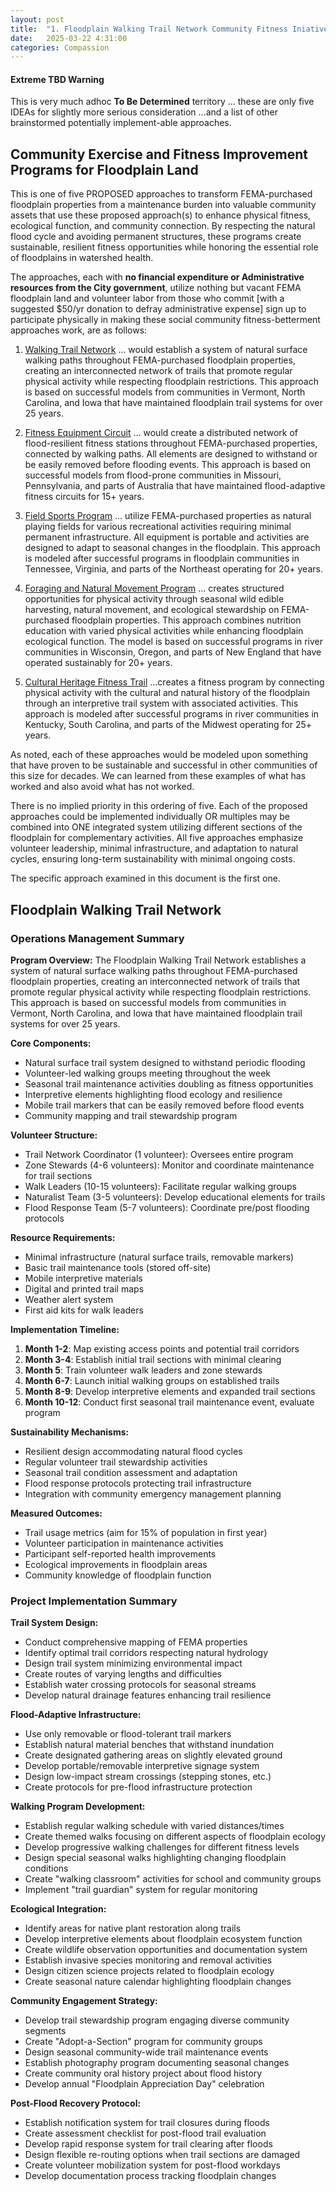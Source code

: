 ```yaml
---
layout: post
title:  "1. Floodplain Walking Trail Network Community Fitness Iniative"
date:   2025-03-22 4:31:00
categories: Compassion
---
```


#### Extreme TBD Warning

This is very much adhoc **To Be Determined** territory ... these are only five IDEAs for slightly more serious consideration  ...and a list of other brainstormed potentially implement-able approaches.

## Community Exercise and Fitness Improvement Programs for Floodplain Land

This is one of five PROPOSED approaches to transform FEMA-purchased floodplain properties from a maintenance burden into valuable community assets that use these proposed approach(s) to enhance physical fitness, ecological function, and community connection. By respecting the natural flood cycle and avoiding permanent structures, these programs create sustainable, resilient fitness opportunities while honoring the essential role of floodplains in watershed health.

The approaches, each with **no financial expenditure or Administrative resources from the City government**, utilize nothing but vacant FEMA floodplain land and volunteer labor from those who commit [with a suggested $50/yr donation to defray administrative expense] sign up to participate physically in making these social community fitness-betterment approaches work, are as follows:

1) [Walking Trail Network](https://brunosolutions.github.io/compassion/2025/03/22/1-Floodplain-Walking-Trail-Network.html) ... would establish a system of natural surface walking paths throughout FEMA-purchased floodplain properties, creating an interconnected network of trails that promote regular physical activity while respecting floodplain restrictions. This approach is based on successful models from communities in Vermont, North Carolina, and Iowa that have maintained floodplain trail systems for over 25 years.

2) [Fitness Equipment Circuit](https://brunosolutions.github.io/compassion/2025/03/22/2-Floodplain-Fitness-Equipment-Circuit.html) ... would create a distributed network of flood-resilient fitness stations throughout FEMA-purchased properties, connected by walking paths. All elements are designed to withstand or be easily removed before flooding events. This approach is based on successful models from flood-prone communities in Missouri, Pennsylvania, and parts of Australia that have maintained flood-adaptive fitness circuits for 15+ years.

3) [Field Sports Program](https://brunosolutions.github.io/compassion/2025/03/22/3-Floodplain-Field-Sports-Program.html) ... utilize FEMA-purchased properties as natural playing fields for various recreational activities requiring minimal permanent infrastructure. All equipment is portable and activities are designed to adapt to seasonal changes in the floodplain. This approach is modeled after successful programs in floodplain communities in Tennessee, Virginia, and parts of the Northeast operating for 20+ years.

4) [Foraging and Natural Movement Program](https://brunosolutions.github.io/compassion/2025/03/22/4-Floodplain-Foraging-and-Natural-Movement-Program.html) ... creates structured opportunities for physical activity through seasonal wild edible harvesting, natural movement, and ecological stewardship on FEMA-purchased floodplain properties. This approach combines nutrition education with varied physical activities while enhancing floodplain ecological function. The model is based on successful programs in river communities in Wisconsin, Oregon, and parts of New England that have operated sustainably for 20+ years.

5) [Cultural Heritage Fitness Trail](https://brunosolutions.github.io/compassion/2025/03/22/5-Cultural-Heritage-Fitness-Trail.html) ...creates a fitness program by connecting physical activity with the cultural and natural history of the floodplain through an interpretive trail system with associated activities. This approach is modeled after successful programs in river communities in Kentucky, South Carolina, and parts of the Midwest operating for 25+ years.

As noted, each of these approaches would be modeled upon something that have proven to be sustainable and successful in other communities of this size for decades. We can learned from these examples of what has worked and also avoid what has not worked.

There is no implied priority in this ordering of five. Each of the proposed approaches could be implemented individually OR multiples may be combined into ONE integrated system utilizing different sections of the floodplain for complementary activities. All five approaches emphasize volunteer leadership, minimal infrastructure, and adaptation to natural cycles, ensuring long-term sustainability with minimal ongoing costs.



The specific approach examined in this document is the first one.

## Floodplain Walking Trail Network

### Operations Management Summary

**Program Overview:**
The Floodplain Walking Trail Network establishes a system of natural surface walking paths throughout FEMA-purchased floodplain properties, creating an interconnected network of trails that promote regular physical activity while respecting floodplain restrictions. This approach is based on successful models from communities in Vermont, North Carolina, and Iowa that have maintained floodplain trail systems for over 25 years.

**Core Components:**
- Natural surface trail system designed to withstand periodic flooding
- Volunteer-led walking groups meeting throughout the week
- Seasonal trail maintenance activities doubling as fitness opportunities
- Interpretive elements highlighting flood ecology and resilience
- Mobile trail markers that can be easily removed before flood events
- Community mapping and trail stewardship program

**Volunteer Structure:**
- Trail Network Coordinator (1 volunteer): Oversees entire program
- Zone Stewards (4-6 volunteers): Monitor and coordinate maintenance for trail sections
- Walk Leaders (10-15 volunteers): Facilitate regular walking groups
- Naturalist Team (3-5 volunteers): Develop educational elements for trails
- Flood Response Team (5-7 volunteers): Coordinate pre/post flooding protocols

**Resource Requirements:**
- Minimal infrastructure (natural surface trails, removable markers)
- Basic trail maintenance tools (stored off-site)
- Mobile interpretive materials
- Digital and printed trail maps
- Weather alert system
- First aid kits for walk leaders

**Implementation Timeline:**
1. **Month 1-2**: Map existing access points and potential trail corridors
2. **Month 3-4**: Establish initial trail sections with minimal clearing
3. **Month 5**: Train volunteer walk leaders and zone stewards
4. **Month 6-7**: Launch initial walking groups on established trails
5. **Month 8-9**: Develop interpretive elements and expanded trail sections
6. **Month 10-12**: Conduct first seasonal trail maintenance event, evaluate program

**Sustainability Mechanisms:**
- Resilient design accommodating natural flood cycles
- Regular volunteer trail stewardship activities
- Seasonal trail condition assessment and adaptation
- Flood response protocols protecting trail infrastructure
- Integration with community emergency management planning

**Measured Outcomes:**
- Trail usage metrics (aim for 15% of population in first year)
- Volunteer participation in maintenance activities
- Participant self-reported health improvements
- Ecological improvements in floodplain areas
- Community knowledge of floodplain function

### Project Implementation Summary

**Trail System Design:**
- Conduct comprehensive mapping of FEMA properties
- Identify optimal trail corridors respecting natural hydrology
- Design trail system minimizing environmental impact
- Create routes of varying lengths and difficulties
- Establish water crossing protocols for seasonal streams
- Develop natural drainage features enhancing trail resilience

**Flood-Adaptive Infrastructure:**
- Use only removable or flood-tolerant trail markers
- Establish natural material benches that withstand inundation
- Create designated gathering areas on slightly elevated ground
- Develop portable/removable interpretive signage system
- Design low-impact stream crossings (stepping stones, etc.)
- Create protocols for pre-flood infrastructure protection

**Walking Program Development:**
- Establish regular walking schedule with varied distances/times
- Create themed walks focusing on different aspects of floodplain ecology
- Develop progressive walking challenges for different fitness levels
- Design special seasonal walks highlighting changing floodplain conditions
- Create "walking classroom" activities for school and community groups
- Implement "trail guardian" system for regular monitoring

**Ecological Integration:**
- Identify areas for native plant restoration along trails
- Develop interpretive elements about floodplain ecosystem function
- Create wildlife observation opportunities and documentation system
- Establish invasive species monitoring and removal activities
- Design citizen science projects related to floodplain ecology
- Create seasonal nature calendar highlighting floodplain changes

**Community Engagement Strategy:**
- Develop trail stewardship program engaging diverse community segments
- Create "Adopt-a-Section" program for community groups
- Design seasonal community-wide trail maintenance events
- Establish photography program documenting seasonal changes
- Create community oral history project about flood history
- Develop annual "Floodplain Appreciation Day" celebration

**Post-Flood Recovery Protocol:**
- Establish notification system for trail closures during floods
- Create assessment checklist for post-flood trail evaluation
- Develop rapid response system for trail clearing after floods
- Design flexible re-routing options when trail sections are damaged
- Create volunteer mobilization system for post-flood workdays
- Develop documentation process tracking floodplain changes

